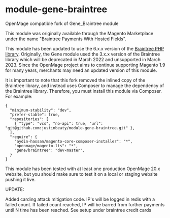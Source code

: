 # module-gene-braintree
OpenMage compatible fork of Gene_Braintree module

This module was originally available through the Magento Marketplace under the name "Braintree Payments With Hosted Fields".

This module has been updated to use the 6.x.x version of the [Braintree PHP library](https://github.com/braintree/braintree_php). Originally, the Gene module used the 3.x.x	version of the Braintree library which will be deprecated in March 2022 and unsupported in March 2023. Since the OpenMage project aims to continue supporting Magento 1.9 for many years, merchants may need an updated version of this module.

It is important to note that this fork removed the inlined copy of the Braintree library, and instead uses Composer to manage the dependency of the Braintree library. Therefore, you must install this module via Composer. For example:

```
{
  "minimum-stability": "dev",
  "prefer-stable": true,
  "repositories": [
    { "type": "vcs", "no-api": true, "url": "git@github.com:justinbeaty/module-gene-braintree.git" },
  ],
  "require": {
    "aydin-hassan/magento-core-composer-installer": "*",
    "openmage/magento-lts": "*",
    "gene/braintree": "dev-master",
  }
}
```

This module has been tested with at least one production OpenMage 20.x website, but you should make sure to test it on a local or staging website pushing it live.

UPDATE:

Added carding attack mitigation code. IP's will be logged in redis with a failed count. If failed count reached, IP will be barred from further payments until N time has been reached.
See setup under braintree credit cards


